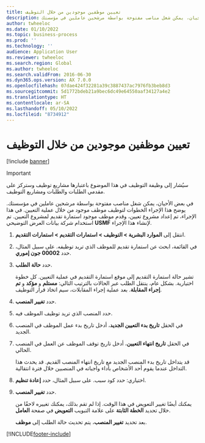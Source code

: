 ```yaml
---
title: تعيين موظفين موجودين من خلال التوظيف
description: في بعض الأحيان، يمكن شغل مناصب مفتوحة بواسطة مرشحين عاملين في مؤسستك.
author: twheeloc
ms.date: 01/10/2022
ms.topic: business-process
ms.prod: ''
ms.technology: ''
audience: Application User
ms.reviewer: twheeloc
ms.search.region: Global
ms.author: twheeloc
ms.search.validFrom: 2016-06-30
ms.dyn365.ops.version: AX 7.0.0
ms.openlocfilehash: 07dae424f32281a39c3887437ac7976fb3beb8d3
ms.sourcegitcommit: 5d1772bdeb21a9bec6dc49e64550aaf34127a4e2
ms.translationtype: HT
ms.contentlocale: ar-SA
ms.lasthandoff: 05/10/2022
ms.locfileid: "8734912"
---
```

# <a name="hire-existing-employees-through-recruitment"></a>تعيين موظفين موجودين من خلال التوظيف

[!include [banner](../../includes/banner.md)]

> [!IMPORTANT]
> سيُشار إلى وظيفة التوظيف في هذا الموضوع باعتبارها مشاريع توظيف وستركز على مقدمي الطلبات والطلبات ومشاريع التوظيف.  


في بعض الأحيان، يمكن شغل مناصب مفتوحة بواسطة مرشحين عاملين في مؤسستك. يوضح هذا الإجراء الخطوات لتوظيف موظف موجود من خلال عملية التعيين. في هذا الإجراء، تم إعداد مشروع تعيين، وقدم موظف موجود استمارة تقديم لمشروع التعيين. تم استخدام شركة بيانات العرض التوضيحي **USMF** لإنشاء هذا الإجراء.

1. انتقل إلى **الموارد البشرية \> التوظيف‬ \> استمارات التقديم \> استمارات التقديم**.
2. في القائمة، ابحث عن استمارة تقديم للموظف الذي تريد توظيفه. على سبيل المثال، حدد **00002 جون إموري‬**.
3. حدد **حالة الطلب**.

    تشير حالة استمارة التقديم إلى موقع استمارة التقديم في عملية التعيين. كل خطوة اختيارية. بشكل عام، ينتقل الطلب عبر الحالات بالترتيب التالي: **مستلم** و **مؤكد** و **تم إجراء المقابلة**. بعد عملية إجراء المقابلات، سيم اتخاذ قرار التوظيف.

4. حدد **تغيير المنصب**.
5. حدد المنصب الذي تريد توظيف الموظف فيه.
6. في الحقل **تاريخ بدء التعيين الجديد**، أدخل تاريخ بدء عمل الموظف في المنصب الجديد.
7. في الحقل **تاريخ انتهاء التعيين**، أدخل تاريخ توقف الموظف عن العمل في المنصب الحالي.

    قد يتداخل تاريخ بدء المنصب الجديد مع تاريخ انتهاء المنصب القديم. قد يحدث هذا التداخل عندما يقوم أحد الأشخاص بأداء واجباته في المنصبين خلال فترة انتقالية.

8. اختياري: حدد كود سبب. على سبيل المثال، حدد **إعادة تنظيم**.
9. حدد **تغيير المنصب**.

    يمكنك أيضًا تغيير التعويض في هذا الوقت. إذا لم تقم بذلك، يمكنك تغييره لاحقًا من خلال تحديد **الخطة الثابتة** على علامة التبويب **التعويض** في صفحة **العامل**.

    بعد تحديد **تغيير المنصب**، يتم تحديث حالة الطلب إلى **موظف**.

[!INCLUDE[footer-include](../../../../includes/footer-banner.md)]
